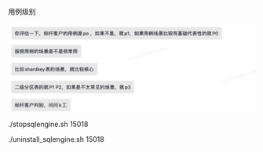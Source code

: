 用例级别



![image-20240719181308006](用例级别设置.assets/image-20240719181308006.png)





./stopsqlengine.sh 15018

./uninstall_sqlengine.sh 15018